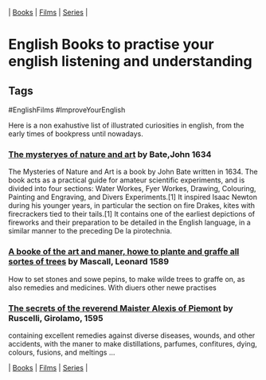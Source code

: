 | [Books](/english-resources/books.md) | [Films](/english-resources/films.md) | [Series](/english-resources/series.md) |

# English Books to practise your english listening and understanding

## Tags
#EnglishFilms #ImproveYourEnglish

Here is a non exahustive list of illustrated curiosities in english, from the early times of bookpress until nowadays.

### [The mysteryes of nature and art](https://archive.org/details/mysteryesofnatur00bate) by Bate,John 1634

  The Mysteries of Nature and Art is a book by John Bate written in 1634. The book acts as a practical guide for amateur scientific experiments, and is divided into four sections: Water Workes, Fyer Workes, Drawing, Colouring, Painting and Engraving, and Divers Experiments.[1] It inspired Isaac Newton during his younger years, in particular the section on fire Drakes, kites with firecrackers tied to their tails.[1] It contains one of the earliest depictions of fireworks and their preparation to be detailed in the English language, in a similar manner to the preceding De la pirotechnia.

### [A booke of the art and maner, howe to plante and graffe all sortes of trees](https://archive.org/details/bookeartmanerho00masc) by Mascall, Leonard 1589

  How to set stones and sowe pepins, to make wilde trees to graffe on, as also remedies and medicines. With diuers other newe practises

### [The secrets of the reverend Maister Alexis of Piemont](https://archive.org/details/secretsofreveren00rusc/) by Ruscelli, Girolamo, 1595

  containing excellent remedies against diverse diseases, wounds, and other accidents, with the maner to make distillations, parfumes, confitures, dying, colours, fusions, and meltings ...

| [Books](/english-resources/books.md) | [Films](/english-resources/films.md) | [Series](/english-resources/series.md) |